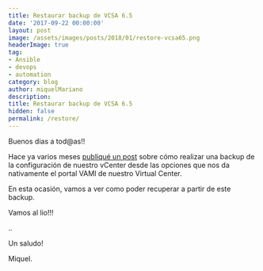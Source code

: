 ```yaml
---
title: Restaurar backup de VCSA 6.5
date: '2017-09-22 00:00:00'
layout: post
image: /assets/images/posts/2018/01/restore-vcsa65.png
headerImage: true
tag:
- Ansible
- devops
- automation
category: blog
author: miquelMariano
description: 
title: Restaurar backup de VCSA 6.5
hidden: false
permalink: /restore/
---
```


Buenos dias a tod@as!!

Hace ya varios meses [publiqué un post](https://miquelmariano.github.io/2017/08/backup-vcsa65-automatizado/) sobre cómo realizar una backup de la configuración de nuestro vCenter desde las opciones que nos da nativamente el portal VAMI de nuestro Virtual Center.

En esta ocasión, vamos a ver como poder recuperar a partir de este backup.

Vamos al lio!!!


..


Un saludo!

Miquel.


